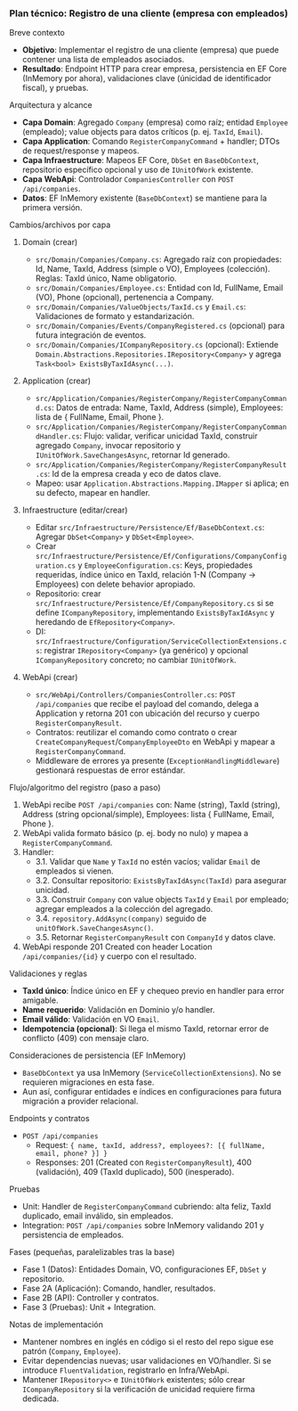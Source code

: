 ### Plan técnico: Registro de una cliente (empresa con empleados)

Breve contexto
- **Objetivo**: Implementar el registro de una cliente (empresa) que puede contener una lista de empleados asociados.
- **Resultado**: Endpoint HTTP para crear empresa, persistencia en EF Core (InMemory por ahora), validaciones clave (únicidad de identificador fiscal), y pruebas.

Arquitectura y alcance
- **Capa Domain**: Agregado `Company` (empresa) como raíz; entidad `Employee` (empleado); value objects para datos críticos (p. ej. `TaxId`, `Email`).
- **Capa Application**: Comando `RegisterCompanyCommand` + handler; DTOs de request/response y mapeos.
- **Capa Infraestructure**: Mapeos EF Core, `DbSet` en `BaseDbContext`, repositorio específico opcional y uso de `IUnitOfWork` existente.
- **Capa WebApi**: Controlador `CompaniesController` con `POST /api/companies`.
- **Datos**: EF InMemory existente (`BaseDbContext`) se mantiene para la primera versión.

Cambios/archivos por capa
1) Domain (crear)
   - `src/Domain/Companies/Company.cs`: Agregado raíz con propiedades: Id, Name, TaxId, Address (simple o VO), Employees (colección). Reglas: TaxId único, Name obligatorio.
   - `src/Domain/Companies/Employee.cs`: Entidad con Id, FullName, Email (VO), Phone (opcional), pertenencia a Company.
   - `src/Domain/Companies/ValueObjects/TaxId.cs` y `Email.cs`: Validaciones de formato y estandarización.
   - `src/Domain/Companies/Events/CompanyRegistered.cs` (opcional) para futura integración de eventos.
   - `src/Domain/Companies/ICompanyRepository.cs` (opcional): Extiende `Domain.Abstractions.Repositories.IRepository<Company>` y agrega `Task<bool> ExistsByTaxIdAsync(...)`.

2) Application (crear)
   - `src/Application/Companies/RegisterCompany/RegisterCompanyCommand.cs`: Datos de entrada: Name, TaxId, Address (simple), Employees: lista de { FullName, Email, Phone }.
   - `src/Application/Companies/RegisterCompany/RegisterCompanyCommandHandler.cs`: Flujo: validar, verificar unicidad TaxId, construir agregado `Company`, invocar repositorio y `IUnitOfWork.SaveChangesAsync`, retornar Id generado.
   - `src/Application/Companies/RegisterCompany/RegisterCompanyResult.cs`: Id de la empresa creada y eco de datos clave.
   - Mapeo: usar `Application.Abstractions.Mapping.IMapper` si aplica; en su defecto, mapear en handler.

3) Infraestructure (editar/crear)
   - Editar `src/Infraestructure/Persistence/Ef/BaseDbContext.cs`: Agregar `DbSet<Company>` y `DbSet<Employee>`.
   - Crear `src/Infraestructure/Persistence/Ef/Configurations/CompanyConfiguration.cs` y `EmployeeConfiguration.cs`: Keys, propiedades requeridas, índice único en TaxId, relación 1-N (Company -> Employees) con delete behavior apropiado.
   - Repositorio: crear `src/Infraestructure/Persistence/Ef/CompanyRepository.cs` si se define `ICompanyRepository`, implementando `ExistsByTaxIdAsync` y heredando de `EfRepository<Company>`.
   - DI: `src/Infraestructure/Configuration/ServiceCollectionExtensions.cs`: registrar `IRepository<Company>` (ya genérico) y opcional `ICompanyRepository` concreto; no cambiar `IUnitOfWork`.

4) WebApi (crear)
   - `src/WebApi/Controllers/CompaniesController.cs`: `POST /api/companies` que recibe el payload del comando, delega a Application y retorna 201 con ubicación del recurso y cuerpo `RegisterCompanyResult`.
   - Contratos: reutilizar el comando como contrato o crear `CreateCompanyRequest`/`CompanyEmployeeDto` en WebApi y mapear a `RegisterCompanyCommand`.
   - Middleware de errores ya presente (`ExceptionHandlingMiddleware`) gestionará respuestas de error estándar.

Flujo/algoritmo del registro (paso a paso)
1. WebApi recibe `POST /api/companies` con: Name (string), TaxId (string), Address (string opcional/simple), Employees: lista { FullName, Email, Phone }.
2. WebApi valida formato básico (p. ej. body no nulo) y mapea a `RegisterCompanyCommand`.
3. Handler:
   - 3.1. Validar que `Name` y `TaxId` no estén vacíos; validar `Email` de empleados si vienen.
   - 3.2. Consultar repositorio: `ExistsByTaxIdAsync(TaxId)` para asegurar unicidad.
   - 3.3. Construir `Company` con value objects `TaxId` y `Email` por empleado; agregar empleados a la colección del agregado.
   - 3.4. `repository.AddAsync(company)` seguido de `unitOfWork.SaveChangesAsync()`.
   - 3.5. Retornar `RegisterCompanyResult` con `CompanyId` y datos clave.
4. WebApi responde 201 Created con header Location `/api/companies/{id}` y cuerpo con el resultado.

Validaciones y reglas
- **TaxId único**: Índice único en EF y chequeo previo en handler para error amigable.
- **Name requerido**: Validación en Dominio y/o handler.
- **Email válido**: Validación en VO `Email`.
- **Idempotencia (opcional)**: Si llega el mismo TaxId, retornar error de conflicto (409) con mensaje claro.

Consideraciones de persistencia (EF InMemory)
- `BaseDbContext` ya usa InMemory (`ServiceCollectionExtensions`). No se requieren migraciones en esta fase.
- Aun así, configurar entidades e índices en configuraciones para futura migración a provider relacional.

Endpoints y contratos
- `POST /api/companies`
  - Request: `{ name, taxId, address?, employees?: [{ fullName, email, phone? }] }`
  - Responses: 201 (Created con `RegisterCompanyResult`), 400 (validación), 409 (TaxId duplicado), 500 (inesperado).

Pruebas
- Unit: Handler de `RegisterCompanyCommand` cubriendo: alta feliz, TaxId duplicado, email inválido, sin empleados.
- Integration: `POST /api/companies` sobre InMemory validando 201 y persistencia de empleados.

Fases (pequeñas, paralelizables tras la base)
- Fase 1 (Datos): Entidades Domain, VO, configuraciones EF, `DbSet` y repositorio.
- Fase 2A (Aplicación): Comando, handler, resultados.
- Fase 2B (API): Controller y contratos.
- Fase 3 (Pruebas): Unit + Integration.

Notas de implementación
- Mantener nombres en inglés en código si el resto del repo sigue ese patrón (`Company`, `Employee`).
- Evitar dependencias nuevas; usar validaciones en VO/handler. Si se introduce `FluentValidation`, registrarlo en Infra/WebApi.
- Mantener `IRepository<>` e `IUnitOfWork` existentes; sólo crear `ICompanyRepository` si la verificación de unicidad requiere firma dedicada.


